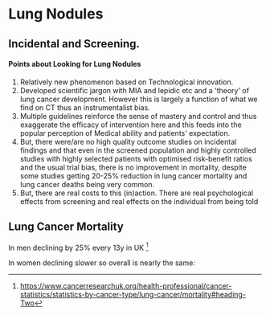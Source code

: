 # Lung Nodules

## Incidental and Screening.

#### Points about Looking for Lung Nodules  
1. Relatively new phenomenon based on Technological innovation.
2. Developed scientific jargon with MIA and lepidic etc and a 'theory' of lung
	 cancer development. However this is largely a function of what we find on CT
	 thus an instrumentalist bias.
3. Multiple guidelines reinforce the sense of mastery and control and thus
	 exaggerate the efficacy of intervention here and this feeds into the popular
	 perception of Medical ability and patients' expectation.
4. But, there were/are no high quality outcome studies on incidental findings
	 and that even in the screened population and highly controlled studies with highly selected patients with optimised risk-benefit ratios and the usual trial bias, there is no
	 improvement in mortality, despite some studies getting 20-25% reduction in
	 lung cancer mortality and lung cancer deaths being very common.
5. But, there are real costs to this (in)action. There are real psychological
	 effects from screening and real effects on the individual from being told  



## Lung Cancer Mortality

In men declining by 25% every 13y in UK [^CRUK2020]  

[^CRUK2020]: https://www.cancerresearchuk.org/health-professional/cancer-statistics/statistics-by-cancer-type/lung-cancer/mortality#heading-Two

In women declining slower so overall is nearly the same:  

